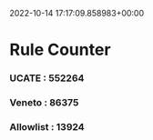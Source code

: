 2022-10-14 17:17:09.858983+00:00
# Rule Counter 
 ### UCATE : 552264

 ### Veneto : 86375

 ### Allowlist : 13924